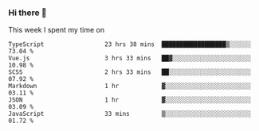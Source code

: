 ### Hi there 👋

<!--
**qiruohan/qiruohan** is a ✨ _special_ ✨ repository because its `README.md` (this file) appears on your GitHub profile.

Here are some ideas to get you started:

- 🔭 I’m currently working on ...
- 🌱 I’m currently learning ...
- 👯 I’m looking to collaborate on ...
- 🤔 I’m looking for help with ...
- 💬 Ask me about ...
- 📫 How to reach me: ...
- 😄 Pronouns: ...
- ⚡ Fun fact: ...
-->

This week I spent my time on 
<!--START_SECTION:waka-->

```text
TypeScript                 23 hrs 38 mins  ██████████████████▒░░░░░░   73.04 %
Vue.js                     3 hrs 33 mins   ██▓░░░░░░░░░░░░░░░░░░░░░░   10.98 %
SCSS                       2 hrs 33 mins   ██░░░░░░░░░░░░░░░░░░░░░░░   07.92 %
Markdown                   1 hr            ▓░░░░░░░░░░░░░░░░░░░░░░░░   03.11 %
JSON                       1 hr            ▓░░░░░░░░░░░░░░░░░░░░░░░░   03.09 %
JavaScript                 33 mins         ▒░░░░░░░░░░░░░░░░░░░░░░░░   01.72 %
```

<!--END_SECTION:waka-->
